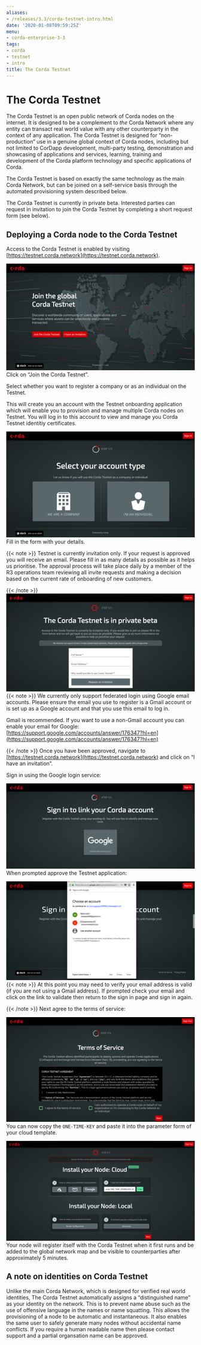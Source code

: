 ```yaml
---
aliases:
- /releases/3.3/corda-testnet-intro.html
date: '2020-01-08T09:59:25Z'
menu:
- corda-enterprise-3-3
tags:
- corda
- testnet
- intro
title: The Corda Testnet
---
```



# The Corda Testnet


The Corda Testnet is an open public network of Corda nodes on the internet. It is designed to be a complement to *the* Corda Network where any entity can transact real world value with any other counterparty in the context of any application. The Corda Testnet is designed for “non-production” use in a genuine global context of Corda nodes, including but not limited to CorDapp development, multi-party testing, demonstration and showcasing of applications and services, learning, training and development of the Corda platform technology and specific applications of Corda.

The Corda Testnet is based on exactly the same technology as the main Corda Network, but can be joined on a self-service basis through the automated provisioning system described below.

The Corda Testnet is currently in private beta. Interested parties can request in invitation to join the Corda Testnet by completing a short request form (see below).


## Deploying a Corda node to the Corda Testnet

Access to the Corda Testnet is enabled by visiting [https://testnet.corda.network](https://testnet.corda.network).

[![testnet landing](resources/testnet-landing.png "testnet landing")](https://testnet.corda.network)
Click on “Join the Corda Testnet”.

Select whether you want to register a company or as an individual on the Testnet.

This will create you an account with the Testnet onboarding application which will enable you to provision and manage multiple Corda nodes on Testnet. You will log in to this account to view and manage you Corda Testnet identitiy certificates.

![testnet account type](resources/testnet-account-type.png "testnet account type")
Fill in the form with your details.

{{< note >}}
Testnet is currently invitation only. If your request is approved you will receive an email. Please fill in as many details as possible as it helps us prioritise. The approval process will take place daily by a member of the R3 operations team reviewing all invite requests and making a decision based on the current rate of onboarding of new customers.

{{< /note >}}
![testnet form](resources/testnet-form.png "testnet form")
{{< note >}}
We currently only support federated login using Google email accounts. Please ensure the email you use to register is a Gmail account or is set up as a Google account and that you use this email to log in.

Gmail is recommended. If you want to use a non-Gmail account you can enable your email for Google: [https://support.google.com/accounts/answer/176347?hl=en](https://support.google.com/accounts/answer/176347?hl=en)

{{< /note >}}
Once you have been approved, navigate to [https://testnet.corda.network](https://testnet.corda.network) and click on “I have an invitation”.

Sign in using the Google login service:

![testnet signin](resources/testnet-signin.png "testnet signin")
When prompted approve the Testnet application:

![testnet signin auth](resources/testnet-signin-auth.png "testnet signin auth")
{{< note >}}
At this point you may need to verify your email address is valid (if you are not using a Gmail address). If prompted check your email and click on the link to validate then return to the sign in page and sign in again.

{{< /note >}}
Next agree to the terms of service:

![testnet terms](resources/testnet-terms.png "testnet terms")
You can now copy the `ONE-TIME-KEY` and paste it into the parameter form of your cloud template.

![testnet platform clean](resources/testnet-platform-clean.png "testnet platform clean")
Your node will register itself with the Corda Testnet when it first runs and be added to the global network map and be visible to counterparties after approximately 5 minutes.


## A note on identities on Corda Testnet

Unlike the main Corda Network, which is designed for verified real world identities, The Corda Testnet automatically assigns a “distinguished name” as your identity on the network. This is to prevent name abuse such as the use of offensive language in the names or name squatting. This allows the provisioning of a node to be automatic and instantaneous. It also enables the same user to safely generate many nodes without accidental name conflicts. If you require a human readable name then please contact support and a partial organsation name can be approved.

